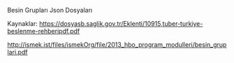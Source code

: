 Besin Grupları Json Dosyaları

Kaynaklar:
https://dosyasb.saglik.gov.tr/Eklenti/10915,tuber-turkiye-beslenme-rehberipdf.pdf

http://ismek.ist/files/ismekOrg/file/2013_hbo_program_modulleri/besin_gruplari.pdf
